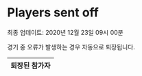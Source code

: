 # Players sent off
최종 업데이트: 2020년 12월 23일 09시 00분


경기 중 오류가 발생하는 경우 자동으로 퇴장됩니다.


| 퇴장된 참가자 |
|:---:|